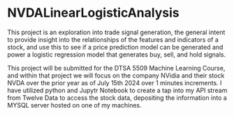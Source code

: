 # NVDALinearLogisticAnalysis
This project is an exploration into trade signal generation, the general intent to provide insight into the relationships of the features and indicators of a stock, and use this to see if a price prediction model can be generated and power a logistic regression model that generates buy, sell, and hold signals. 

This project will be submitted for the DTSA 5509 Machine Learning Course, and within that project we will focus on the company NVidia and their stock NVDA over the prior year as of July 15th 2024 over 1 minutes increments. I have utilized python and Jupytr Notebook to create a tap into my API stream from Twelve Data to access the stock data, depositing the information into a MYSQL server hosted on one of my machines. 
